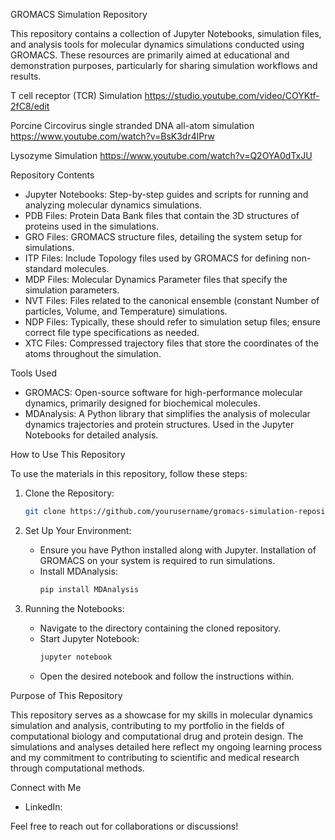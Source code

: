 GROMACS Simulation Repository

This repository contains a collection of Jupyter Notebooks, simulation files, and analysis tools for molecular dynamics simulations conducted using GROMACS. These resources are primarily aimed at educational and demonstration purposes, particularly for sharing simulation workflows and results.

T cell receptor (TCR) Simulation
https://studio.youtube.com/video/COYKtf-2fC8/edit

Porcine Circovirus single stranded DNA all-atom simulation
https://www.youtube.com/watch?v=BsK3dr4lPrw

Lysozyme Simulation
https://www.youtube.com/watch?v=Q2OYA0dTxJU

Repository Contents

- Jupyter Notebooks: Step-by-step guides and scripts for running and analyzing molecular dynamics simulations.
- PDB Files: Protein Data Bank files that contain the 3D structures of proteins used in the simulations.
- GRO Files: GROMACS structure files, detailing the system setup for simulations.
- ITP Files: Include Topology files used by GROMACS for defining non-standard molecules.
- MDP Files: Molecular Dynamics Parameter files that specify the simulation parameters.
- NVT Files: Files related to the canonical ensemble (constant Number of particles, Volume, and Temperature) simulations.
- NDP Files: Typically, these should refer to simulation setup files; ensure correct file type specifications as needed.
- XTC Files: Compressed trajectory files that store the coordinates of the atoms throughout the simulation.

Tools Used

- GROMACS: Open-source software for high-performance molecular dynamics, primarily designed for biochemical molecules.
- MDAnalysis: A Python library that simplifies the analysis of molecular dynamics trajectories and protein structures. Used in the Jupyter Notebooks for detailed analysis.

How to Use This Repository

To use the materials in this repository, follow these steps:

1. Clone the Repository:
   ```bash
   git clone https://github.com/yourusername/gromacs-simulation-repository.git
   ```

2. Set Up Your Environment:
   - Ensure you have Python installed along with Jupyter. Installation of GROMACS on your system is required to run simulations.
   - Install MDAnalysis:
     ```bash
     pip install MDAnalysis
     ```

3. Running the Notebooks:
   - Navigate to the directory containing the cloned repository.
   - Start Jupyter Notebook:
     ```bash
     jupyter notebook
     ```
   - Open the desired notebook and follow the instructions within.

Purpose of This Repository

This repository serves as a showcase for my skills in molecular dynamics simulation and analysis, contributing to my portfolio in the fields of computational biology and computational drug and protein design. The simulations and analyses detailed here reflect my ongoing learning process and my commitment to contributing to scientific and medical research through computational methods.

Connect with Me

- LinkedIn: 


Feel free to reach out for collaborations or discussions!
